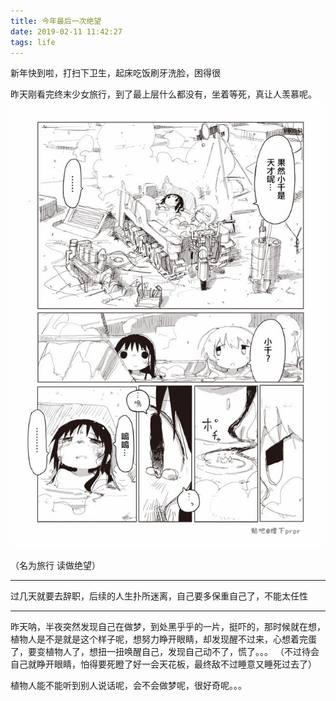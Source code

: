 ```yaml
---
title: 今年最后一次绝望
date: 2019-02-11 11:42:27
tags: life
---
```


新年快到啦，打扫下卫生，起床吃饭刷牙洗脸，困得很

昨天刚看完终末少女旅行，到了最上层什么都没有，坐着等死，真让人羡慕呢。
![终末](https://github.com/axlecho/blog_media/blob/master/13_2883.jpg?raw=true)

（名为旅行 读做绝望）

---
过几天就要去辞职，后续的人生扑所迷离，自己要多保重自己了，不能太任性

---
昨天呐，半夜突然发现自己在做梦，到处黑乎乎的一片，挺吓的，那时候就在想，植物人是不是就是这个样子呢，想努力睁开眼睛，却发现醒不过来，心想着完蛋了，要变植物人了，想扭一扭唤醒自己，发现自己动不了，慌了。。。
（不过待会自己就睁开眼睛，怕得要死瞪了好一会天花板，最终敌不过睡意又睡死过去了）

植物人能不能听到别人说话呢，会不会做梦呢，很好奇呢。。。
